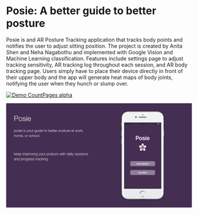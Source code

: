 # Posie: A better guide to better posture
Posie is and AR Posture Tracking application that tracks body points and notifies the user to adjust sitting position.
The project is created by Anita Shen and Neha Nagabothu and implemented with Google Vision and Machine Learning classification.
Features include settings page to adjust tracking sensitivity, AR tracking log throughout each session, and AR body tracking page. Users simply have to place their device directly in front of their upper body and the app will generate heat maps of body joints, notifying the user when they hunch or slump over. 

[![Demo CountPages alpha](https://gifs.com/gif/posie-mOW1vG)](https://www.youtube.com/watch?v=bP8tbEsObR4)

![Home Screen](/images/home.png)

